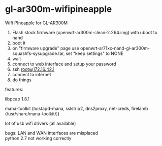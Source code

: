 # gl-ar300m-wifipineapple
Wifi PIneapple for GL-AR300M


1. Flash stock firmware (openwrt-ar300m-clean-2.264.img) with uboot to nand
2. boot it
3. on "firmware upgrade" page use openwrt-ar71xx-nand-gl-ar300m-squashfs-sysupgrade.tar, set "keep settings" to NONE
4. wait
5. connect to web interface and setup your password
6. ssh root@172.16.42.1
7. connect to internet
8. do things


features: 


libpcap 1.8.1


mana-toolkit (hostapd-mana, sslstrip2, dns2proxy, net-creds, firelamb (/usr/share/mana-toolkit/))


lot of usb wifi drivers (all available)

bugs: 
LAN and WAN interfaces are misplaced   
python 2.7 not working correctly
